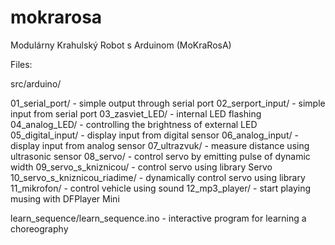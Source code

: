 # mokrarosa
Modulárny Krahulský Robot s Arduinom (MoKraRosA)

Files:

src/arduino/


   01_serial_port/  - simple output through serial port
   02_serport_input/  - simple input from serial port 
   03_zasviet_LED/  - internal LED flashing
   04_analog_LED/ - controlling the brightness of external LED
   05_digital_input/  - display input from digital sensor
   06_analog_input/  - display input from analog sensor
   07_ultrazvuk/  - measure distance using ultrasonic sensor
   08_servo/ - control servo by emitting pulse of dynamic width 
   09_servo_s_kniznicou/  - control servo using library Servo
   10_servo_s_kniznicou_riadime/  - dynamically control servo using library
   11_mikrofon/  - control vehicle using sound 
   12_mp3_player/  - start playing musing with DFPlayer Mini
   
   learn_sequence/learn_sequence.ino  - interactive program for learning a choreography 